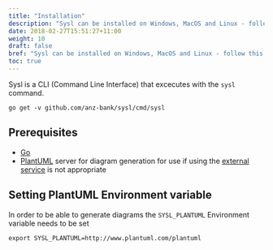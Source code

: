 ```yaml
---
title: "Installation"
description: "Sysl can be installed on Windows, MacOS and Linux - follow this guide."
date: 2018-02-27T15:51:27+11:00
weight: 10
draft: false
bref: "Sysl can be installed on Windows, MacOS and Linux - follow this guide"
toc: true
---
```


Sysl is a CLI (Command Line Interface) that excecutes with the `sysl` command.

    go get -v github.com/anz-bank/sysl/cmd/sysl

## Prerequisites

- [Go](https://golang.org)
- [PlantUML](https://hub.docker.com/r/plantuml/plantuml-server/) server for diagram generation for use if using the [external service](http://www.plantuml.com/plantuml/) is not appropriate

## Setting PlantUML Environment variable

In order to be able to generate diagrams the `SYSL_PLANTUML` Environment variable needs to be set

    export SYSL_PLANTUML=http://www.plantuml.com/plantuml
